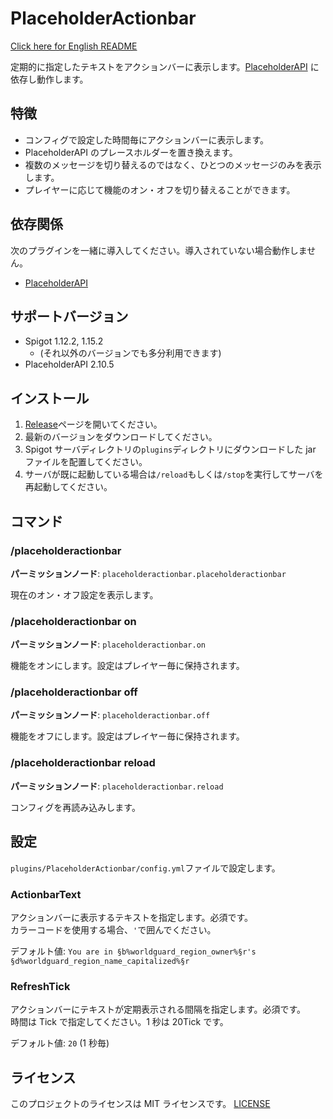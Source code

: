# PlaceholderActionbar

[Click here for English README](https://github.com/book000/PlaceholderActionbar/blob/master/README.md)

定期的に指定したテキストをアクションバーに表示します。[PlaceholderAPI](https://www.spigotmc.org/resources/placeholderapi.6245/) に依存し動作します。

## 特徴

- コンフィグで設定した時間毎にアクションバーに表示します。
- PlaceholderAPI のプレースホルダーを置き換えます。
- 複数のメッセージを切り替えるのではなく、ひとつのメッセージのみを表示します。
- プレイヤーに応じて機能のオン・オフを切り替えることができます。

## 依存関係

次のプラグインを一緒に導入してください。導入されていない場合動作しません。

- [PlaceholderAPI](https://www.spigotmc.org/resources/placeholderapi.6245/)

## サポートバージョン

- Spigot 1.12.2, 1.15.2
  - (それ以外のバージョンでも多分利用できます)
- PlaceholderAPI 2.10.5

## インストール

1. [Release](https://github.com/book000/PlaceholderActionbar/releases)ページを開いてください。
2. 最新のバージョンをダウンロードしてください。
3. Spigot サーバディレクトリの`plugins`ディレクトリにダウンロードした jar ファイルを配置してください。
4. サーバが既に起動している場合は`/reload`もしくは`/stop`を実行してサーバを再起動してください。

## コマンド

### /placeholderactionbar

**パーミッションノード**: `placeholderactionbar.placeholderactionbar`

現在のオン・オフ設定を表示します。

### /placeholderactionbar on

**パーミッションノード**: `placeholderactionbar.on`

機能をオンにします。設定はプレイヤー毎に保持されます。

### /placeholderactionbar off

**パーミッションノード**: `placeholderactionbar.off`

機能をオフにします。設定はプレイヤー毎に保持されます。

### /placeholderactionbar reload

**パーミッションノード**: `placeholderactionbar.reload`

コンフィグを再読み込みします。

## 設定

`plugins/PlaceholderActionbar/config.yml`ファイルで設定します。

### ActionbarText

アクションバーに表示するテキストを指定します。必須です。  
カラーコードを使用する場合、`'`で囲んでください。

デフォルト値: `You are in §b%worldguard_region_owner%§r's §d%worldguard_region_name_capitalized%§r`

### RefreshTick

アクションバーにテキストが定期表示される間隔を指定します。必須です。  
時間は Tick で指定してください。1 秒は 20Tick です。

デフォルト値: `20` (1 秒毎)

## ライセンス

このプロジェクトのライセンスは MIT ライセンスです。
[LICENSE](https://github.com/book000/PlaceholderActionbar/blob/master/LICENSE)
